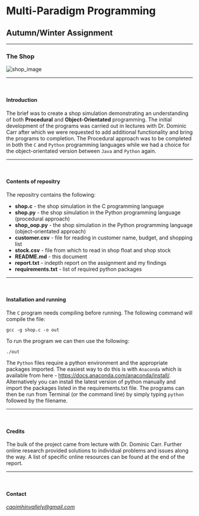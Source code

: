 # Multi-Paradigm Programming

## Autumn/Winter Assignment

---

### The Shop

![shop_image]('./Images/shop1.png')

---
<br>

#### Introduction

The brief was to create a shop simulation demonstrating an understanding of both **Procedural** and **Object-Orientated** programming. The initial development of the programs was carried out in lectures with Dr. Dominic Carr after which we were requested to add additional functionality and bring the programs to completion. The Procedural approach was to be completed in both the `C` and `Python` programming languages while we had a choice for the object-orientated version between `Java` and `Python` again.

___
<br>

#### Contents of repositry

The repositry contains the following:
- **shop.c** - the shop simulation in the C programming language
- **shop.py** - the shop simulation in the Python programming language (procedural approach)
- **shop_oop.py** - the shop simulation in the Python programming language (object-orientated approach)
- **customer.csv** - file for reading in customer name, budget, and shopping list
- **stock.csv** - file from which to read in shop float and shop stock
- **README.md** - this document
- **report.txt** - indepth report on the assignment and my findings
- **requirements.txt** - list of required python packages

___
<br>

#### Installation and running

The `C` program needs compiling before running. The following command will compile the file:
```
gcc -g shop.c -o out
```
To run the program we can then use the following:
```
./out
```
The `Python` files require a python environment and the appropriate packages imported. The easiest way to do this is with `Anaconda` which is available from here - https://docs.anaconda.com/anaconda/install/. Alternatively you can install the latest version of python manually and import the packages listed in the requirements.txt file.
The programs can then be run from Terminal (or the command line) by simply typing `python` followed by the filename.

___
<br>

#### Credits

The bulk of the project came from lecture with Dr. Dominic Carr. Further online research provided solutions to individual problems and issues along the way. A list of specific online resources can be found at the end of the report.

___
<br>

#### Contact

*caoimhinvallely@gmail.com*




